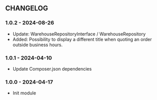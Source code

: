 CHANGELOG
---------

### 1.0.2 - 2024-08-26
- Update: WarehouseRepositoryInterface / WarehouseRepository
- Added: Possibility to display a different title when quoting an order outside business hours.

### 1.0.1 - 2024-04-10
- Update Composer.json dependencies 

### 1.0.0 - 2024-04-17
- Init module
